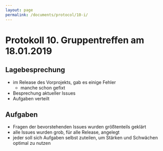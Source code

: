 ```yaml
---
layout: page
permalink: /documents/protocol/10-i/
---
```


# Protokoll 10. Gruppentreffen am 18.01.2019

## Lagebesprechung
- im Release des Vorprojekts, gab es einige Fehler
    - manche schon gefixt
- Besprechung aktueller Issues
- Aufgaben verteilt

## Aufgaben
- Fragen der bevorstehenden Issues wurden größtenteils geklärt
- alle Issues wurden grob, für alle Release, angelegt
- jeder soll sich Aufgaben selbst zuteilen, um Stärken und Schwächen optimal zu nutzen